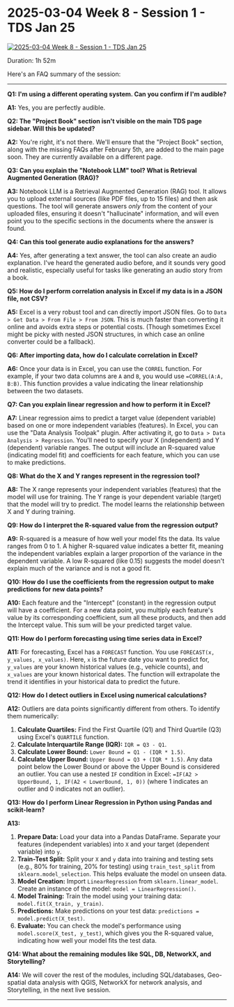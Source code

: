 # 2025-03-04 Week 8 - Session 1 - TDS Jan 25

[![2025-03-04 Week 8 - Session 1 - TDS Jan 25](https://i.ytimg.com/vi_webp/zc8PDm8lMhE/sddefault.webp)](https://youtu.be/zc8PDm8lMhE)

Duration: 1h 52m

Here's an FAQ summary of the session:

---

**Q1: I'm using a different operating system. Can you confirm if I'm audible?**

**A1:** Yes, you are perfectly audible.

**Q2: The "Project Book" section isn't visible on the main TDS page sidebar. Will this be updated?**

**A2:** You're right, it's not there. We'll ensure that the "Project Book" section, along with the missing FAQs after February 5th, are added to the main page soon. They are currently available on a different page.

**Q3: Can you explain the "Notebook LLM" tool? What is Retrieval Augmented Generation (RAG)?**

**A3:** Notebook LLM is a Retrieval Augmented Generation (RAG) tool. It allows you to upload external sources (like PDF files, up to 15 files) and then ask questions. The tool will generate answers _only_ from the content of your uploaded files, ensuring it doesn't "hallucinate" information, and will even point you to the specific sections in the documents where the answer is found.

**Q4: Can this tool generate audio explanations for the answers?**

**A4:** Yes, after generating a text answer, the tool can also create an audio explanation. I've heard the generated audio before, and it sounds very good and realistic, especially useful for tasks like generating an audio story from a book.

**Q5: How do I perform correlation analysis in Excel if my data is in a JSON file, not CSV?**

**A5:** Excel is a very robust tool and can directly import JSON files. Go to `Data > Get Data > From File > From JSON`. This is much faster than converting it online and avoids extra steps or potential costs. (Though sometimes Excel might be picky with nested JSON structures, in which case an online converter could be a fallback).

**Q6: After importing data, how do I calculate correlation in Excel?**

**A6:** Once your data is in Excel, you can use the `CORREL` function. For example, if your two data columns are `A` and `B`, you would use `=CORREL(A:A, B:B)`. This function provides a value indicating the linear relationship between the two datasets.

**Q7: Can you explain linear regression and how to perform it in Excel?**

**A7:** Linear regression aims to predict a target value (dependent variable) based on one or more independent variables (features). In Excel, you can use the "Data Analysis Toolpak" plugin. After activating it, go to `Data > Data Analysis > Regression`. You'll need to specify your X (independent) and Y (dependent) variable ranges. The output will include an R-squared value (indicating model fit) and coefficients for each feature, which you can use to make predictions.

**Q8: What do the X and Y ranges represent in the regression tool?**

**A8:** The X range represents your independent variables (features) that the model will use for training. The Y range is your dependent variable (target) that the model will try to predict. The model learns the relationship between X and Y during training.

**Q9: How do I interpret the R-squared value from the regression output?**

**A9:** R-squared is a measure of how well your model fits the data. Its value ranges from 0 to 1. A higher R-squared value indicates a better fit, meaning the independent variables explain a larger proportion of the variance in the dependent variable. A low R-squared (like 0.15) suggests the model doesn't explain much of the variance and is not a good fit.

**Q10: How do I use the coefficients from the regression output to make predictions for new data points?**

**A10:** Each feature and the "Intercept" (constant) in the regression output will have a coefficient. For a new data point, you multiply each feature's value by its corresponding coefficient, sum all these products, and then add the Intercept value. This sum will be your predicted target value.

**Q11: How do I perform forecasting using time series data in Excel?**

**A11:** For forecasting, Excel has a `FORECAST` function. You use `FORECAST(x, y_values, x_values)`. Here, `x` is the future date you want to predict for, `y_values` are your known historical values (e.g., vehicle counts), and `x_values` are your known historical dates. The function will extrapolate the trend it identifies in your historical data to predict the future.

**Q12: How do I detect outliers in Excel using numerical calculations?**

**A12:** Outliers are data points significantly different from others. To identify them numerically:

1.  **Calculate Quartiles:** Find the First Quartile (Q1) and Third Quartile (Q3) using Excel's `QUARTILE` function.
2.  **Calculate Interquartile Range (IQR):** `IQR = Q3 - Q1`.
3.  **Calculate Lower Bound:** `Lower Bound = Q1 - (IQR * 1.5)`.
4.  **Calculate Upper Bound:** `Upper Bound = Q3 + (IQR * 1.5)`.
    Any data point below the Lower Bound or above the Upper Bound is considered an outlier. You can use a nested `IF` condition in Excel: `=IF(A2 > UpperBound, 1, IF(A2 < LowerBound, 1, 0))` (where 1 indicates an outlier and 0 indicates not an outlier).

**Q13: How do I perform Linear Regression in Python using Pandas and scikit-learn?**

**A13:**

1.  **Prepare Data:** Load your data into a Pandas DataFrame. Separate your features (independent variables) into `X` and your target (dependent variable) into `y`.
2.  **Train-Test Split:** Split your `X` and `y` data into training and testing sets (e.g., 80% for training, 20% for testing) using `train_test_split` from `sklearn.model_selection`. This helps evaluate the model on unseen data.
3.  **Model Creation:** Import `LinearRegression` from `sklearn.linear_model`. Create an instance of the model: `model = LinearRegression()`.
4.  **Model Training:** Train the model using your training data: `model.fit(X_train, y_train)`.
5.  **Predictions:** Make predictions on your test data: `predictions = model.predict(X_test)`.
6.  **Evaluate:** You can check the model's performance using `model.score(X_test, y_test)`, which gives you the R-squared value, indicating how well your model fits the test data.

**Q14: What about the remaining modules like SQL, DB, NetworkX, and Storytelling?**

**A14:** We will cover the rest of the modules, including SQL/databases, Geo-spatial data analysis with QGIS, NetworkX for network analysis, and Storytelling, in the next live session.

---
